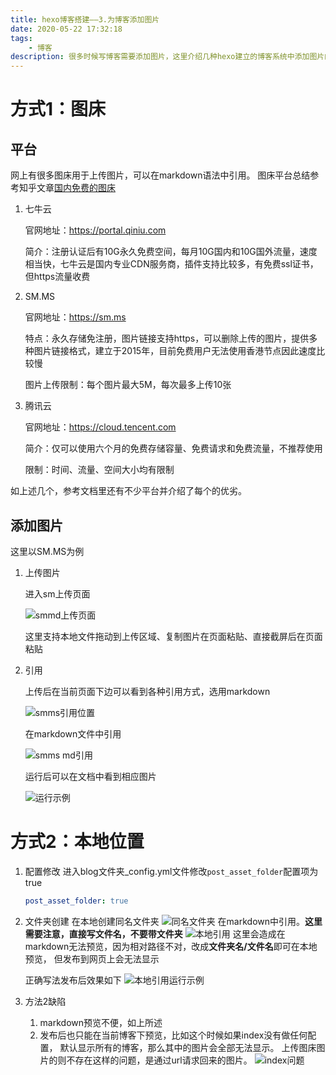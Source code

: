```yaml
---
title: hexo博客搭建——3.为博客添加图片
date: 2020-05-22 17:32:18
tags:
    - 博客
description: 很多时候写博客需要添加图片，这里介绍几种hexo建立的博客系统中添加图片的方式，并总结了不同方式的优劣。
---
```

# 方式1：图床

## 平台
网上有很多图床用于上传图片，可以在markdown语法中引用。
图床平台总结参考知乎文章[国内免费的图床](https://zhuanlan.zhihu.com/p/35270383?ivk_sa=1023345p)
1. 七牛云

   官网地址：https://portal.qiniu.com
   
   简介：注册认证后有10G永久免费空间，每月10G国内和10G国外流量，速度相当快，七牛云是国内专业CDN服务商，插件支持比较多，有免费ssl证书，但https流量收费
  
2. SM.MS

   官网地址：https://sm.ms
   
   特点：永久存储免注册，图片链接支持https，可以删除上传的图片，提供多种图片链接格式，建立于2015年，目前免费用户无法使用香港节点因此速度比较慢
   
   图片上传限制：每个图片最大5M，每次最多上传10张
   
3. 腾讯云

   官网地址：https://cloud.tencent.com
   
   简介：仅可以使用六个月的免费存储容量、免费请求和免费流量，不推荐使用
   
   限制：时间、流量、空间大小均有限制

如上述几个，参考文档里还有不少平台并介绍了每个的优劣。

## 添加图片
这里以SM.MS为例
1. 上传图片

    进入sm上传页面
    
    ![smmd上传页面](smms上传页面.jpg)
    
    这里支持本地文件拖动到上传区域、复制图片在页面粘贴、直接截屏后在页面粘贴
    
2. 引用

    上传后在当前页面下边可以看到各种引用方式，选用markdown
    
    ![smms引用位置](smms引用位置.jpg)
    
    在markdown文件中引用
    
    ![smms md引用](smms%20md引用.jpg)
    
    运行后可以在文档中看到相应图片
    
    ![运行示例](smms%20引用运行示例.jpg)

# 方式2：本地位置

1. 配置修改
    进入blog文件夹_config.yml文件修改`post_asset_folder`配置项为true
    ```yaml
    post_asset_folder: true
    ```
2. 文件夹创建
    在本地创建同名文件夹
    ![同名文件夹](同名文件夹.jpg)
    在markdown中引用。**这里需要注意，直接写文件名，不要带文件夹**
    ![本地引用](本地引用.jpg)
    这里会造成在markdown无法预览，因为相对路径不对，改成**文件夹名/文件名**即可在本地预览，
    但发布到网页上会无法显示
    
    正确写法发布后效果如下
    ![本地引用运行示例](本地引用运行示例.jpg)

3. 方法2缺陷
    1. markdown预览不便，如上所述
    2. 发布后也只能在当前博客下预览，比如这个时候如果index没有做任何配置，
    默认显示所有的博客，那么其中的图片会全部无法显示。
    上传图床图片的则不存在这样的问题，是通过url请求回来的图片。
    ![index问题](index问题.jpg)